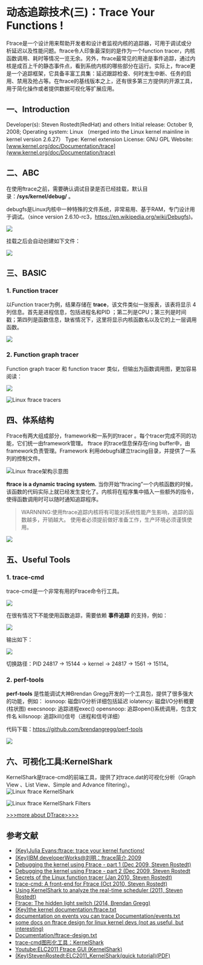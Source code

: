 # 动态追踪技术(三)：Trace Your Functions !

Ftrace是一个设计用来帮助开发者和设计者监视内核的追踪器，可用于调试或分析延迟以及性能问题。ftrace令人印象最深刻的是作为一个function tracer，内核函数调用、耗时等情况一览无余。另外，ftrace最常见的用途是事件追踪，通过内核是成百上千的静态事件点，看到系统内核的哪些部分在运行。实际上，ftrace更是一个追踪框架，它具备丰富工具集：延迟跟踪检查、何时发生中断、任务的启用、禁用及抢占等。在ftrace的基线版本之上，还有很多第三方提供的开源工具，用于简化操作或者提供数据可视化等扩展应用。

## 一、Introduction

Developer(s):	Steven Rostedt(RedHat) and others
Initial release: October 9, 2008;
Operating system:	Linux （merged into the Linux kernel mainline in kernel version 2.6.27）
Type:	Kernel extension
License: GNU GPL
Website: [www.kernel.org/doc/Documentation/trace](www.kernel.org/doc/Documentation/trace)

## 二、ABC

在使用ftrace之前，需要确认调试目录是否已经挂载，默认目录：**/sys/kernel/debug/** 。

debugfs是Linux内核中一种特殊的文件系统，非常易用、基于RAM，专门设计用于调试。（since version 2.6.10-rc3，https://en.wikipedia.org/wiki/Debugfs)。

![](http://p11slcnom.bkt.clouddn.com/DTrace_ftrace_1.png)

挂载之后会自动创建如下文件：

![](http://p11slcnom.bkt.clouddn.com/DTrace_ftrace_2.png)

## 三、BASIC

### 1. Function tracer

以Function tracer为例，结果存储在 **trace**，该文件类似一张报表，该表将显示 4 列信息。首先是进程信息，包括进程名和PID ；第二列是CPU；第三列是时间戳；第四列是函数信息，缺省情况下，这里将显示内核函数名以及它的上一层调用函数。

![](http://p11slcnom.bkt.clouddn.com/DTrace_ftrace_3.png)

### 2. Function graph tracer
Function graph tracer 和 function tracer 类似，但输出为函数调用图，更加容易阅读：

![](http://p11slcnom.bkt.clouddn.com/DTrace_ftrace_4.png)

![Linux ftrace tracers](http://og2061b3n.bkt.clouddn.com/DTrace_ftrace_tracers.png)

## 四、体系结构

Ftrace有两大组成部分，framework和一系列的tracer 。每个tracer完成不同的功能，它们统一由framework管理。 ftrace 的trace信息保存在ring buffer中，由framework负责管理。Framework 利用debugfs建立tracing目录，并提供了一系列的控制文件。

![Linux ftrace架构示意图](http://og2061b3n.bkt.clouddn.com/DTrace_ftrace_arch.png)

**ftrace is a dynamic tracing system.** 当你开始“ftracing”一个内核函数的时候，该函数的代码实际上就已经发生变化了。内核将在程序集中插入一些额外的指令，使得函数调用时可以随时通知追踪程序。

>WARNNING:使用ftrace追踪内核将有可能对系统性能产生影响，追踪的函数越多，开销越大。
使用者必须提前做好准备工作，生产环境必须谨慎使用。

![](http://p11slcnom.bkt.clouddn.com/DTrace_ftrace_5.png)

## 五、Useful Tools

### 1. trace-cmd
trace-cmd是一个非常有用的Ftrace命令行工具。

![](http://p11slcnom.bkt.clouddn.com/DTrace_ftrace_6.png)

在很有情况下不能使用函数追踪，需要依赖 **事件追踪** 的支持，例如：

![](http://p11slcnom.bkt.clouddn.com/DTrace_ftrace_7.png)

输出如下：

![](http://p11slcnom.bkt.clouddn.com/DTrace_ftrace_8.png)

切换路径：PID 24817 -> 15144 -> kernel -> 24817 -> 1561 -> 15114。


### 2. perf-tools
**perf-tools** 是性能调试大神Brendan Gregg开发的一个工具包，提供了很多强大的功能，例如：
iosnoop: 磁盘I/O分析详细包括延迟
iolatency: 磁盘I/O分析概要(柱状图)
execsnoop: 追踪进程exec()
opensnoop: 追踪open()系统调用，包含文件名
killsnoop: 追踪kill()信号（进程和信号详细）

代码下载：https://github.com/brendangregg/perf-tools

![](http://p11slcnom.bkt.clouddn.com/DTrace_ftrace_9.png)

## 六、可视化工具:KernelShark
KernelShark是trace-cmd的前端工具，提供了对trace.dat的可视化分析（Graph View 、List View、Simple and Advance filtering）。
![Linux ftrace KernelShark](https://static.lwn.net/images/2011/ks-success-zoom-task.png)

![Linux ftrace KernelShark Filters](http://og2061b3n.bkt.clouddn.com/DTrace_ftrace_KernelShark_Filters.png)

[>>>more about DTrace>>>>](http://riboseyim.github.io/2016/11/26/DTrace/)

## 参考文献
- [(Key)Julia Evans:ftrace: trace your kernel functions!](https://jvns.ca/blog/2017/03/19/getting-started-with-ftrace/)
- [(Key)IBM developerWorks@刘明：ftrace简介,2009](https://www.ibm.com/developerworks/cn/linux/l-cn-ftrace/)
- [Debugging the kernel using Ftrace - part 1 (Dec 2009, Steven Rostedt)](https://lwn.net/Articles/365835/)
- [Debugging the kernel using Ftrace - part 2 (Dec 2009, Steven Rostedt](https://lwn.net/Articles/366796/)
- [Secrets of the Linux function tracer (Jan 2010, Steven Rostedt)](https://lwn.net/Articles/370423/)
- [trace-cmd: A front-end for Ftrace (Oct 2010, Steven Rostedt)](https://lwn.net/Articles/410200/)
- [Using KernelShark to analyze the real-time scheduler (2011, Steven Rostedt)](https://lwn.net/Articles/425583/)
- [Ftrace: The hidden light switch (2014, Brendan Gregg)](https://lwn.net/Articles/608497/)
- [(Key)the kernel documentation:ftrace.txt](https://www.kernel.org/doc/Documentation/trace/ftrace.txt)
- [documentation on events you can trace Documentation/events.txt]()
- [some docs on ftrace design for linux kernel devs (not as useful, but interesting)]()
- [Documentation/ftrace-design.txt]()
- [trace-cmd图形化工具：KernelShark](http://rostedt.homelinux.com/kernelshark/)
- [Youtube:ELC2011 Ftrace GUI (KernelShark)](https://www.youtube.com/watch?v=ABRtzVtUVBo)
- [(Key)StevenRostedt:ELC2011_KernelShark(quick tutorial)(PDF)](http://elinux.org/images/6/64/Elc2011_rostedt.pdf)
